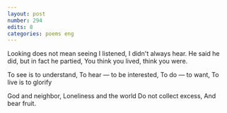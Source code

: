 ```yaml
---
layout: post
number: 294
edits: 8
categories: poems eng
---
```


Looking does not mean seeing
I listened, I didn't always hear. 
He said he did, but in fact he partied,
You think you lived, think you were.

To see is to understand, 
To hear — to be interested, 
To do — to want, 
To live is to glorify

God and neighbor,
Loneliness and the world
Do not collect excess, 
And bear fruit.
